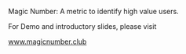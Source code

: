 Magic Number: A metric to identify high value users.

For Demo and introductory slides, please visit

www.magicnumber.club